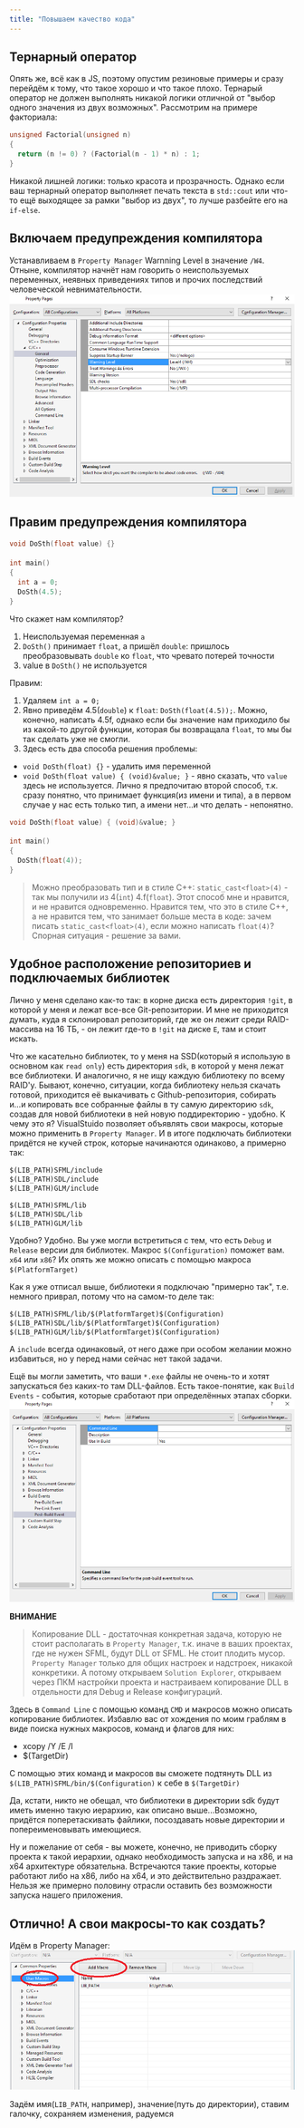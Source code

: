 ```yaml
---
title: "Повышаем качество кода"
---
```


## Тернарный оператор
Опять же, всё как в JS, поэтому опустим резиновые примеры и сразу перейдём к тому, что такое хорошо и что такое плохо.
Тернарый оператор не должен выполнять никакой логики отличной от "выбор одного значения из двух возможных".
Рассмотрим на примере факториала:
```cpp
unsigned Factorial(unsigned n)
{
  return (n != 0) ? (Factorial(n - 1) * n) : 1;
}
```

Никакой лишней логики: только красота и прозрачность.
Однако если ваш тернарный оператор выполняет печать текста в `std::cout` или что-то ещё выходящее за рамки "выбор из двух", то лучше разбейте его на `if-else`.

## Включаем предупреждения компилятора
Устанавливаем в `Property Manager` Warnning Level в значение `/W4`. Отныне, компилятор начнёт нам говорить о неиспользуемых переменных, неявных приведениях типов и прочих последствий человеческой невнимательности.
![скриншот](img/W4.png)

## Правим предупреждения компилятора
```cpp
void DoSth(float value) {}

int main()
{
  int a = 0;
  DoSth(4.5);
}
```

Что скажет нам компилятор?
1) Неиспользуемая переменная `a`
2) `DoSth()` принимает `float`, а пришёл `double`: пришлось преобразовывать `double` ко `float`, что чревато потерей точности
3) value в `DoSth()` не используется

Правим:
1) Удаляем `int a = 0;`
2) Явно приведём 4.5(`double`) к `float`: `DoSth(float(4.5));`. Можно, конечно, написать 4.5f, однако если бы значение нам приходило бы из какой-то другой функции, которая бы возвращала `float`, то мы бы так сделать уже не смогли.
3) Здесь есть два способа решения проблемы:
* `void DoSth(float) {}` - удалить имя переменной
* `void DoSth(float value) { (void)&value; }` - явно сказать, что `value` здесь не используется. Лично я предпочитаю второй способ, т.к. сразу понятно, что принимает функция(из имени и типа), а в первом случае у нас есть только тип, а имени нет...и что делать - непонятно.

```cpp
void DoSth(float value) { (void)&value; }

int main()
{
  DoSth(float(4));
}
```

> Можно преобразовать тип и в стиле C++: `static_cast<float>(4)` - так мы получили из 4(`int`) 4.f(`float`). Этот способ мне и нравится, и не нравится одновременно. Нравится тем, что это в стиле C++, а не нравится тем, что занимает больше места в коде: зачем писать `static_cast<float>(4)`, если можно написать `float(4)`? Спорная ситуация - решение за вами.

## Удобное расположение репозиториев и подключаемых библиотек
Лично у меня сделано как-то так: в корне диска есть директория `!git`, в которой у меня и лежат все-все Git-репозитории. И мне не приходится думать, куда я склонировал репозиторий, где же он лежит среди RAID-массива на 16 ТБ, - он лежит где-то в `!git` на диске `E`, там и стоит искать.

Что же касательно библиотек, то у меня на SSD(который я использую в основном как `read only`) есть директория `sdk`, в которой у меня лежат все библиотеки. И аналогично, я не ищу каждую библиотеку по всему RAID'у.
Бывают, конечно, ситуации, когда библиотеку нельзя скачать готовой, приходится её выкачивать с Github-репозитория, собирать и...и копировать все собранные файлы в ту самую директорию `sdk`, создав для новой библиотеки в ней новую поддиректорию - удобно.
К чему это я? VisualStuido позволяет объявлять свои макросы, которые можно применить в `Property Manager`. И в итоге подключать библиотеки придётся не кучей строк, которые начинаются одинаково, а примерно так:
```
$(LIB_PATH)SFML/include
$(LIB_PATH)SDL/include
$(LIB_PATH)GLM/include
```
```
$(LIB_PATH)SFML/lib
$(LIB_PATH)SDL/lib
$(LIB_PATH)GLM/lib
```

Удобно? Удобно.
Вы уже могли встретиться с тем, что есть `Debug` и `Release` версии для библиотек. Макрос `$(Configuration)` поможет вам.
`x64` или `x86`? Их опять же можно описать с помощью макроса `$(PlatformTarget)`

Как я уже отписал выше, библиотеки я подключаю "примерно так", т.е. немного приврал, потому что на самом-то деле так:
```
$(LIB_PATH)SFML/lib/$(PlatformTarget)$(Configuration)
$(LIB_PATH)SDL/lib/$(PlatformTarget)$(Configuration)
$(LIB_PATH)GLM/lib/$(PlatformTarget)$(Configuration)
```

А `include` всегда одинаковый, от него даже при особом желании можно избавиться, но у перед нами сейчас нет такой задачи.

Ещё вы могли заметить, что ваши `*.exe` файлы не очень-то и хотят запускаться без каких-то там DLL-файлов. Есть такое-понятие, как `Build Events` - события, которые сработают при определённых этапах сборки.
![скриншот](img/BuildEvents.png)

**ВНИМАНИЕ**
> Копирование DLL - достаточная конкретная задача, которую не стоит располагать в `Property Manager`, т.к. иначе в ваших проектах, где не нужен SFML, будут DLL от SFML. Не стоит плодить мусор. `Property Manager` только для общих настроек и надстроек, никакой конкретики. А потому открываем `Solution Explorer`, открываем через ПКМ настройки проекта и настраиваем копирование DLL в отдельности для Debug и Release конфигураций.

Здесь в `Command Line` с помощью команд `CMD` и макросов можно описать копирование библиотек.
Избавлю вас от хождения по моим граблям в виде поиска нужных макросов, команд и флагов для них:
* xcopy /Y /E /I
* $(TargetDir)

С помощью этих команд и макросов вы сможете подтянуть DLL из `$(LIB_PATH)SFML/bin/$(Configuration)` к себе в `$(TargetDir)`

Да, кстати, никто не обещал, что библиотеки в директории sdk будут иметь именно такую иерархию, как описано выше...Возможно, придётся поперетаскивать файлики, посоздавать новые директории и попереименовывать имеющиеся.

Ну и пожелание от себя - вы можете, конечно, не приводить сборку проекта к такой иерархии, однако необходимость запуска и на x86, и на x64 архитектуре обязательна. Встречаются такие проекты, которые работают либо на x86, либо на x64, и это действительно раздражает. Нельзя же примерно половину отрасли оставить без возможности запуска нашего приложения.

## Отлично! А свои макросы-то как создать?

Идём в Property Manager:
![скриншот](img/NewMacro.png)

Задём имя(`LIB_PATH`, например), значение(путь до директории), ставим галочку, сохраняем изменения, радуемся
